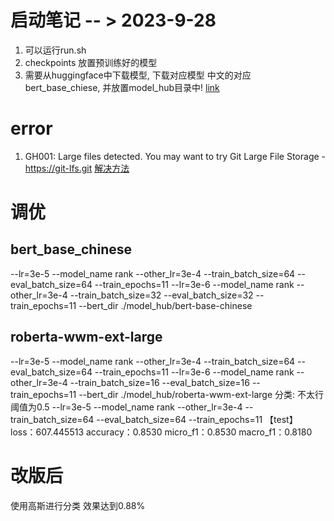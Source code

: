 # 启动笔记 -- > 2023-9-28
1. 可以运行run.sh
2. checkpoints 放置预训练好的模型  
3. 需要从huggingface中下载模型, 下载对应模型 中文的对应bert_base_chiese, 并放置model_hub目录中!
[link](https://huggingface.co/bert-base-chinese/tree/main)

# error
1. GH001: Large files detected. You may want to try Git Large File Storage - https://git-lfs.git
[解决方法](https://blog.csdn.net/qq_39564555/article/details/100051051)

# 调优

## bert_base_chinese
--lr=3e-5  --model_name rank --other_lr=3e-4 --train_batch_size=64 --eval_batch_size=64 --train_epochs=11
--lr=3e-6 --model_name rank --other_lr=3e-4 --train_batch_size=32 --eval_batch_size=32 --train_epochs=11 --bert_dir ./model_hub/bert-base-chinese


## roberta-wwm-ext-large
--lr=3e-5  --model_name rank --other_lr=3e-4 --train_batch_size=64 --eval_batch_size=64 --train_epochs=11
--lr=3e-6 --model_name rank --other_lr=3e-4 --train_batch_size=16 --eval_batch_size=16 --train_epochs=11 --bert_dir ./model_hub/roberta-wwm-ext-large
分类: 不太行 阈值为0.5
--lr=3e-5  --model_name rank --other_lr=3e-4 --train_batch_size=64 --eval_batch_size=64 --train_epochs=11
【test】 loss：607.445513 accuracy：0.8530 micro_f1：0.8530 macro_f1：0.8180


# 改版后
使用高斯进行分类  效果达到0.88%
